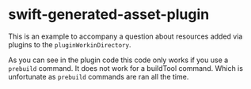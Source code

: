 # swift-generated-asset-plugin

This is an example to accompany a question about resources added via plugins to the `pluginWorkinDirectory`.

As you can see in the plugin code this code only works if you use a `prebuild` command.
It does not work for a buildTool command. Which is unfortunate as `prebuild` commands are ran all the 
time.


